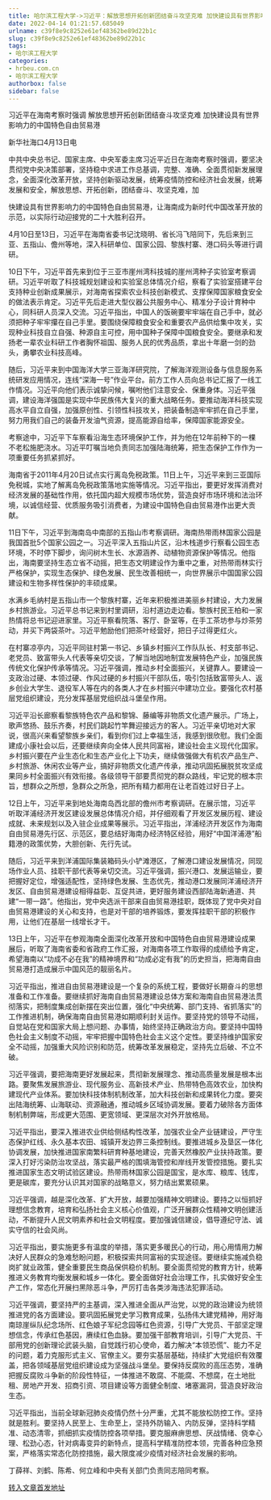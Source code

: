 ```yaml
---
title: 哈尔滨工程大学->习近平：解放思想开拓创新团结奋斗攻坚克难 加快建设具有世界影响力的中国特色自由贸易港 | hrbeu.com.cn
date: 2022-04-14 01:21:57.685049
urlname: c39f8e9c8252e61ef48362be89d22b1c
slug: c39f8e9c8252e61ef48362be89d22b1c
tags: 
- 哈尔滨工程大学
categories:
- hrbeu.com.cn
- 哈尔滨工程大学
authorbox: false
sidebar: false
---
```

习近平在海南考察时强调 解放思想开拓创新团结奋斗攻坚克难 加快建设具有世界影响力的中国特色自由贸易港

新华社海口4月13日电

中共中央总书记、国家主席、中央军委主席习近平近日在海南考察时强调，要坚决贯彻党中央决策部署，坚持稳中求进工作总基调，完整、准确、全面贯彻新发展理念，全面深化改革开放，坚持创新驱动发展，统筹疫情防控和经济社会发展，统筹发展和安全，解放思想、开拓创新，团结奋斗、攻坚克难，加
<!--more-->
快建设具有世界影响力的中国特色自由贸易港，让海南成为新时代中国改革开放的示范，以实际行动迎接党的二十大胜利召开。

4月10日至13日，习近平在海南省委书记沈晓明、省长冯飞陪同下，先后来到三亚、五指山、儋州等地，深入科研单位、国家公园、黎族村寨、港口码头等进行调研。

10日下午，习近平首先来到位于三亚市崖州湾科技城的崖州湾种子实验室考察调研。习近平听取了科技城规划建设和实验室总体情况介绍，察看了实验室搭建平台支持种业创新成果展示，对海南省探索农业科技创新模式、支撑保障国家粮食安全的做法表示肯定。习近平先后走进大型仪器公共服务中心、精准分子设计育种中心，同科研人员深入交流。习近平指出，中国人的饭碗要牢牢端在自己手中，就必须把种子牢牢攥在自己手里。要围绕保障粮食安全和重要农产品供给集中攻关，实现种业科技自立自强、种源自主可控，用中国种子保障中国粮食安全。要继承和发扬老一辈农业科研工作者胸怀祖国、服务人民的优秀品质，拿出十年磨一剑的劲头，勇攀农业科技高峰。

随后，习近平来到中国海洋大学三亚海洋研究院，了解海洋观测设备与信息服务系统研发应用情况，连线“深海一号”作业平台。前方工作人员向总书记汇报了一线工作情况。习近平向他们表示诚挚问候，嘱咐他们注意安全、保重身体。习近平强调，建设海洋强国是实现中华民族伟大复兴的重大战略任务。要推动海洋科技实现高水平自立自强，加强原创性、引领性科技攻关，把装备制造牢牢抓在自己手里，努力用我们自己的装备开发油气资源，提高能源自给率，保障国家能源安全。

考察途中，习近平下车察看沿海生态环境保护工作，并为他在12年前种下的一棵不老松施肥浇水。习近平叮嘱当地负责同志加强陆海统筹，把生态保护工作作为一项重要任务抓紧抓好。

海南省于2011年4月20日试点实行离岛免税政策。11日上午，习近平来到三亚国际免税城，实地了解离岛免税政策落地实施等情况。习近平指出，要更好发挥消费对经济发展的基础性作用，依托国内超大规模市场优势，营造良好市场环境和法治环境，以诚信经营、优质服务吸引消费者，为建设中国特色自由贸易港作出更大贡献。

11日下午，习近平到海南岛中南部的五指山市考察调研。海南热带雨林国家公园是我国首批5个国家公园之一。习近平深入五指山片区，沿木栈道步行察看公园生态环境，不时停下脚步，询问树木生长、水源涵养、动植物资源保护等情况。他指出，海南要坚持生态立省不动摇，把生态文明建设作为重中之重，对热带雨林实行严格保护，实现生态保护、绿色发展、民生改善相统一，向世界展示中国国家公园建设和生物多样性保护的丰硕成果。

水满乡毛纳村是五指山市一个黎族村寨，近年来积极推进美丽乡村建设，大力发展乡村旅游业。习近平总书记来到村里调研，沿村道边走边看。黎族村民王柏和一家热情将总书记迎进家里。习近平察看院落、客厅、卧室等，在手工茶坊参与炒茶劳动，并买下两袋茶叶。习近平勉励他们把茶叶经营好，把日子过得更红火。

在村寨凉亭内，习近平同驻村第一书记、乡镇乡村振兴工作队队长、村支部书记、老党员、致富带头人代表等亲切交谈，了解当地因地制宜发展特色产业，加强民族传统文化保护传承等情况。习近平强调，推动乡村全面振兴，关键靠人。要建设一支政治过硬、本领过硬、作风过硬的乡村振兴干部队伍，吸引包括致富带头人、返乡创业大学生、退役军人等在内的各类人才在乡村振兴中建功立业。要强化农村基层党组织建设，充分发挥基层党组织战斗堡垒作用。

习近平沿长廊察看黎族特色农产品和黎锦、藤编等非物质文化遗产展示。广场上，歌声悠扬、鼓乐齐奏，村民们跳起竹竿舞迎接远方的客人。习近平亲切地对大家说，很高兴来看望黎族乡亲们，看到你们过上幸福生活，我感到很欣慰。我们全面建成小康社会以后，还要继续奔向全体人民共同富裕，建设社会主义现代化国家。乡村振兴要在产业生态化和生态产业化上下功夫，继续做强做大有机农产品生产、乡村旅游、休闲农业等产业，搞好非物质文化遗产传承，推动巩固拓展脱贫攻坚成果同乡村全面振兴有效衔接。各级领导干部要贯彻党的群众路线，牢记党的根本宗旨，想群众之所想，急群众之所急，把所有精力都用在让老百姓过好日子上。

12日上午，习近平来到地处海南岛西北部的儋州市考察调研。在展示馆，习近平听取洋浦经济开发区建设发展总体情况介绍，并仔细观看了开发区发展历程、建设成就、未来规划以及入驻企业成果等展示。习近平指出，洋浦经济开发区作为海南自由贸易港先行区、示范区，要总结好海南办经济特区经验，用好“中国洋浦港”船籍港的政策优势，大胆创新、先行先试。

随后，习近平来到洋浦国际集装箱码头小铲滩港区，了解港口建设发展情况，同现场作业人员、挂职干部代表等亲切交流。习近平强调，振兴港口、发展运输业，要把握好定位，增强适配性，坚持绿色发展、生态优先，推动港口发展同洋浦经济开发区、自由贸易港建设相得益彰、互促共进，更好服务建设西部陆海新通道、共建“一带一路”。他指出，党中央选派干部来自由贸易港挂职，既体现了党中央对自由贸易港建设的关心和支持，也是对干部的培养锻炼，要发挥挂职干部的积极作用，让他们在基层一线增长才干。

13日上午，习近平在参观海南全面深化改革开放和中国特色自由贸易港建设成果展后，听取了海南省委和省政府工作汇报，对海南各项工作取得的成绩给予肯定，希望海南以“功成不必在我”的精神境界和“功成必定有我”的历史担当，把海南自由贸易港打造成展示中国风范的靓丽名片。

习近平指出，推进自由贸易港建设是一个复杂的系统工程，要做好长期奋斗的思想准备和工作准备。要继续抓好海南自由贸易港建设总体方案和海南自由贸易港法贯彻落实，把制度集成创新摆在突出位置，强化“中央统筹、部门支持、省抓落实”的工作推进机制，确保海南自由贸易港如期顺利封关运作。要坚持党的领导不动摇，自觉站在党和国家大局上想问题、办事情，始终坚持正确政治方向。要坚持中国特色社会主义制度不动摇，牢牢把握中国特色社会主义这个定性。要坚持维护国家安全不动摇，加强重大风险识别和防范，统筹改革发展稳定，坚持先立后破、不立不破。

习近平强调，要把海南更好发展起来，贯彻新发展理念、推动高质量发展是根本出路。要聚焦发展旅游业、现代服务业、高新技术产业、热带特色高效农业，加快构建现代产业体系。要加快科技体制机制改革，加大科技创新和成果转化力度。要突出陆海统筹、山海联动、资源融通，推动城乡区域协调发展。要着力破除各方面体制机制弊端，形成更大范围、更宽领域、更深层次对外开放格局。

习近平指出，要深入推进农业供给侧结构性改革，加强农业全产业链建设，严守生态保护红线、永久基本农田、城镇开发边界三条控制线。要推进城乡及垦区一体化协调发展，加快推进国家南繁科研育种基地建设，完善天然橡胶产业扶持政策。要深入打好污染防治攻坚战，落实最严格的围填海管控和岸线开发管控措施。要扎实推进国家生态文明试验区建设。热带雨林国家公园是国宝，是水库、粮库、钱库，更是碳库，要充分认识其对国家的战略意义，努力结出累累硕果。

习近平强调，越是深化改革、扩大开放，越要加强精神文明建设。要持之以恒抓好理想信念教育，培育和弘扬社会主义核心价值观，广泛开展群众性精神文明创建活动，不断提升人民文明素养和社会文明程度。要加强诚信建设，倡导遵纪守法、诚实守信的社会风尚。

习近平指出，要实施更多有温度的举措，落实更多暖民心的行动，用心用情用力解决好人民群众的急难愁盼问题，积极探索共同富裕的实现途径。要继续实施减负稳岗扩就业政策，健全重要民生商品保供稳价机制。要全面贯彻党的教育方针，统筹推进义务教育均衡发展和城乡一体化。要全面做好社会治理工作，扎实做好安全生产工作，常态化开展扫黑除恶斗争，严厉打击各类涉海违法犯罪活动。

习近平强调，要坚持严的主基调，深入推进全面从严治党，以党的政治建设为统领推进党的各方面建设。要巩固拓展党史学习教育成果，弘扬伟大建党精神，用好海南琼崖纵队纪念场所、红色娘子军纪念园等红色资源，引导广大党员、干部坚定理想信念，传承红色基因，赓续红色血脉。要加强干部教育培训，引导广大党员、干部用党的创新理论武装头脑，自觉践行初心使命，着力解决“本领恐慌”、能力不足的问题，着力克服形式主义、官僚主义。要夯实基层基础，持续扩大党组织有效覆盖，把各领域基层党组织建设成为坚强战斗堡垒。要保持反腐败的高压态势，准确把握反腐败斗争新的阶段性特征，一体推进不敢腐、不能腐、不想腐，在土地批租、房地产开发、招商引资、项目建设等方面健全制度、堵塞漏洞，营造良好政治生态。

习近平指出，当前全球新冠肺炎疫情仍然十分严重，尤其不能放松防控工作。坚持就是胜利。要坚持人民至上、生命至上，坚持外防输入、内防反弹，坚持科学精准、动态清零，抓细抓实疫情防控各项举措。要克服麻痹思想、厌战情绪、侥幸心理、松劲心态，针对病毒变异的新特点，提高科学精准防控本领，完善各种应急预案，严格落实常态化防控措施，最大限度减少疫情对经济社会发展的影响。

丁薛祥、刘鹤、陈希、何立峰和中央有关部门负责同志陪同考察。



[转入文章首发地址](http://gongxue.cn/info/1141/70286.htm)